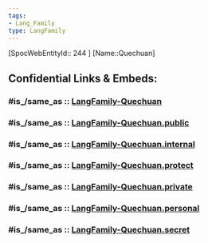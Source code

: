 ```yaml
---
tags:
- Lang_Family
type: LangFamily
---
```


[SpocWebEntityId:: 244 ]
[Name::Quechuan]


## Confidential Links & Embeds: 

### #is_/same_as :: [LangFamily-Quechuan](/_Standards/Language/Lang~Family/LangFamily-Quechuan.md) 

### #is_/same_as :: [LangFamily-Quechuan.public](/_public/Language/Lang~Family/LangFamily-Quechuan.public.md) 

### #is_/same_as :: [LangFamily-Quechuan.internal](/_internal/Language/Lang~Family/LangFamily-Quechuan.internal.md) 

### #is_/same_as :: [LangFamily-Quechuan.protect](/_protect/Language/Lang~Family/LangFamily-Quechuan.protect.md) 

### #is_/same_as :: [LangFamily-Quechuan.private](/_private/Language/Lang~Family/LangFamily-Quechuan.private.md) 

### #is_/same_as :: [LangFamily-Quechuan.personal](/_personal/Language/Lang~Family/LangFamily-Quechuan.personal.md) 

### #is_/same_as :: [LangFamily-Quechuan.secret](/_secret/Language/Lang~Family/LangFamily-Quechuan.secret.md)

